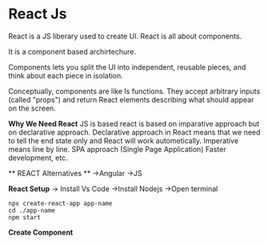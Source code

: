 # React Js
React is a JS liberary used to create UI.
React is all about components.

It is a component based archirtechure.

Components lets you split the UI into independent, reusable pieces, and think about each piece in isolation.

Conceptually, components are like Is functions. They accept arbitrary inputs (called "props") and return React elements describing what should appear on the screen.

**Why We Need React**
JS is based react is based on imparative approach but on declarative approach.
Declarative approach in React means that we need to tell the end state only and React will work autometically.
Imperative means line by line.
SPA approach (Single Page Application)
Faster development, etc.

** REACT Alternatives **
→Angular
→JS

**React Setup**
-> Install Vs Code
->Install Nodejs
->Open terminal
```
npx create-react-app app-name
cd ./app-name
npm start
```

**Create Component**
